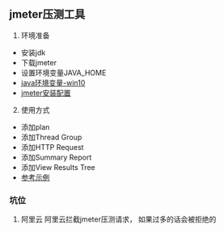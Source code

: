 ## jmeter压测工具

1. 环境准备
- 安装jdk 
- 下载jmeter
- 设置环境变量JAVA_HOME
- [java环境变量-win10](https://www.cnblogs.com/cnwutianhao/p/5487758.html)
- [jmeter安装配置](https://www.cnblogs.com/monjeo/p/9330464.html)

2. 使用方式
- 添加plan
- 添加Thread Group
- 添加HTTP Request
- 添加Summary Report
- 添加View Results Tree
- [参考示例](http://www.cnblogs.com/TankXiao/p/4059378.html?utm_source=tuicool#source)

### 坑位
1. 阿里云
阿里云拦截jmeter压测请求， 如果过多的话会被拒绝的